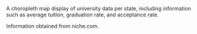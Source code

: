 A choropleth map display of university data per state, including information such as average tuition, graduation rate, and acceptance rate.

Information obtained from niche.com.
